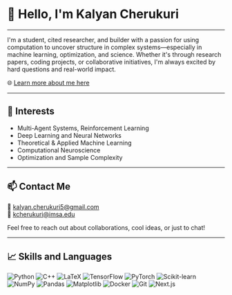 # 👋 Hello, I'm Kalyan Cherukuri

-----
I'm a student, cited researcher, and builder with a passion for using computation to uncover structure in complex systems—especially in machine learning, optimization, and science. Whether it's through research papers, coding projects, or collaborative initiatives, I'm always excited by hard questions and real-world impact.

🌐 [Learn more about me here](https://kalyancherukuri.vercel.app/)

---

## 🔬 Interests

- Multi-Agent Systems, Reinforcement Learning
- Deep Learning and Neural Networks
- Theoretical & Applied Machine Learning
- Computational Neuroscience
- Optimization and Sample Complexity
---

## 📫 Contact Me

📧 kalyan.cherukuri5@gmail.com  
🏫 kcherukuri@imsa.edu  

Feel free to reach out about collaborations, cool ideas, or just to chat!

---

## 📈 Skills and Languages
![Python](https://img.shields.io/badge/Python-3670A0?style=for-the-badge&logo=python&logoColor=white)
![C++](https://img.shields.io/badge/C++-00599C?style=for-the-badge&logo=c%2B%2B&logoColor=white)
![LaTeX](https://img.shields.io/badge/LaTeX-47A141?style=for-the-badge&logo=latex&logoColor=white)
![TensorFlow](https://img.shields.io/badge/TensorFlow-FF6F00?style=for-the-badge&logo=tensorflow&logoColor=white)
![PyTorch](https://img.shields.io/badge/PyTorch-EE4C2C?style=for-the-badge&logo=pytorch&logoColor=white)
![Scikit-learn](https://img.shields.io/badge/Scikit--learn-F7931E?style=for-the-badge&logo=scikit-learn&logoColor=white)
![NumPy](https://img.shields.io/badge/NumPy-013243?style=for-the-badge&logo=numpy&logoColor=white)
![Pandas](https://img.shields.io/badge/Pandas-150458?style=for-the-badge&logo=pandas&logoColor=white)
![Matplotlib](https://img.shields.io/badge/Matplotlib-11557C?style=for-the-badge&logo=matplotlib&logoColor=white)
![Docker](https://img.shields.io/badge/Docker-2496ED?style=for-the-badge&logo=docker&logoColor=white)
![Git](https://img.shields.io/badge/Git-F05032?style=for-the-badge&logo=git&logoColor=white)
![Next.js](https://img.shields.io/badge/Next.js-000000?style=for-the-badge&logo=next.js&logoColor=white)
